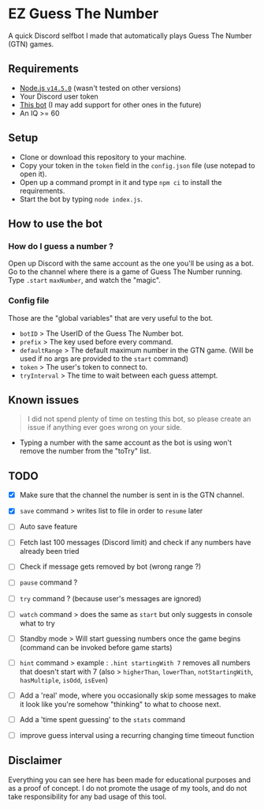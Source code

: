 # EZ Guess The Number

A quick Discord selfbot I made that automatically plays Guess The Number (GTN) games.

## Requirements

- [Node.js `v14.5.0`](https://nodejs.org/en/) (wasn't tested on other versions)
- Your Discord user token
- [This bot](https://discord.com/oauth2/authorize?client_id=694278840855298079&permissions=8&scope=bot) (I may add support for other ones in the future)
- An IQ >= 60

## Setup

- Clone or download this repository to your machine.
- Copy your token in the `token` field in the `config.json` file (use notepad to open it).
- Open up a command prompt in it and type `npm ci` to install the requirements.
- Start the bot by typing `node index.js`.

## How to use the bot

### How do I guess a number ?
Open up Discord with the same account as the one you'll be using as a bot.  
Go to the channel where there is a game of Guess The Number running.  
Type `.start` `maxNumber`, and watch the "magic".  

### Config file
Those are the "global variables" that are very useful to the bot.

- `botID` > The UserID of the Guess The Number bot.
- `prefix` > The key used before every command.
- `defaultRange` > The default maximum number in the GTN game. (Will be used if no args are provided to the `start` command)
- `token` > The user's token to connect to.
- `tryInterval` > The time to wait between each guess attempt.

## Known issues
> I did not spend plenty of time on testing this bot, so please create an issue if anything ever goes wrong on your side.
- Typing a number with the same account as the bot is using won't remove the number from the "toTry" list.

## TODO

- [x] Make sure that the channel the number is sent in is the GTN channel.
- [x] `save` command > writes list to file in order to `resume` later

- [ ] Auto save feature
- [ ] Fetch last 100 messages (Discord limit) and check if any numbers have already been tried
- [ ] Check if message gets removed by bot (wrong range ?)
- [ ] `pause` command ?
- [ ] `try` command ? (because user's messages are ignored)
- [ ] `watch` command > does the same as `start` but only suggests in console what to try
- [ ] Standby mode > Will start guessing numbers once the game begins (command can be invoked before game starts)
- [ ] `hint` command > example : `.hint startingWith 7` removes all numbers that doesn't start with 7 (also > `higherThan`, `lowerThan`, `notStartingWith`, `hasMultiple`, `isOdd`, `isEven`)
- [ ] Add a 'real' mode, where you occasionally skip some messages to make it look like you're somehow "thinking" to what to choose next.
- [ ] Add a 'time spent guessing' to the `stats` command

- [ ] improve guess interval using a recurring changing time  timeout function

## Disclaimer
Everything you can see here has been made for educational purposes and as a proof of concept.
I do not promote the usage of my tools, and do not take responsibility for any bad usage of this tool.